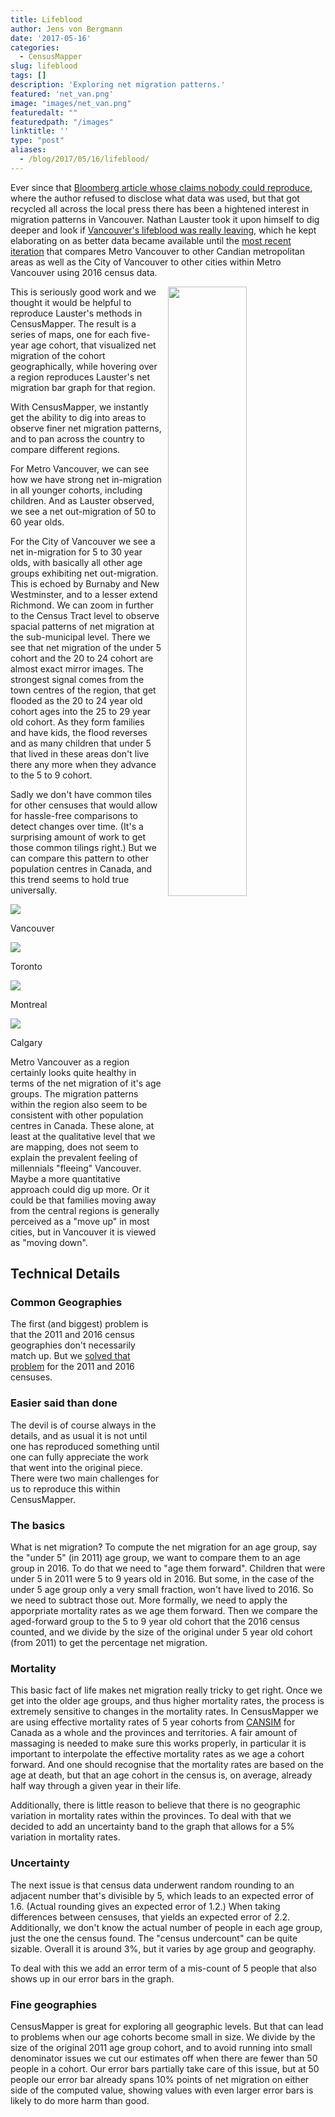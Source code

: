 ```yaml
---
title: Lifeblood
author: Jens von Bergmann
date: '2017-05-16'
categories:
  - CensusMapper
slug: lifeblood
tags: []
description: 'Exploring net migration patterns.'
featured: 'net_van.png'
image: "images/net_van.png"
featuredalt: ""
featuredpath: "/images"
linktitle: ''
type: "post"
aliases:
  - /blog/2017/05/16/lifeblood/
---
```




 
Ever since that [Bloomberg article whose claims nobody could reproduce](https://www.bloomberg.com/news/articles/2016-03-14/millennials-flee-vancouver-for-cities-with-more-affordable-homes),
where the author refused to disclose what data was used, but that
got recycled all across the local press there has been a hightened interest
in migration patterns in Vancouver. Nathan Lauster took it upon himself to
dig deeper and look if [Vancouver's lifeblood was really leaving](https://homefreesociology.wordpress.com/2016/02/12/is-the-lifeblood-of-vancouver-leaving/),
which he kept elaborating on as better data became available until the
[most recent iteration](https://homefreesociology.wordpress.com/2017/05/05/good-age-specific-net-migration-estimates-come-in-threes/)
that compares Metro Vancouver to other Candian metropolitan areas as well
as the City of Vancouver to other cities within Metro Vancouver using 2016 census data.

<a href="https://censusmapper.ca/maps/731"><img src="images/net_animated.gif" style="width:50%;float:right;margin-left:10px;"></a>
This is seriously good work and we thought it would be helpful to reproduce Lauster's methods
in CensusMapper. The result is a series of maps, one for each five-year age cohort, that
visualized net migration of the cohort geographically, while hovering over a
region reproduces Lauster's net migration bar graph for that region.

<!-- more -->
<link rel="stylesheet" href="/css/custom.css">

With CensusMapper, we instantly get the ability to dig into areas to observe
finer net migration patterns, and to pan across the country to compare different
regions.

For Metro Vancouver, we can see how we have strong net in-migration in all younger
cohorts, including children. And as Lauster observed, we see a net out-migration
of 50 to 60 year olds.

For the City of Vancouver we see a net in-migration for 5 to 30 year olds, with
basically all other age groups exhibiting net out-migration. This is echoed by
Burnaby and New Westminster, and to a lesser extend Richmond. We can zoom in
further to the Census Tract level to observe spacial patterns of net migration
at the sub-municipal level. There we see that net migration of the under 5 cohort
and the 20 to 24 cohort are almost exact mirror images. The strongest signal
comes from the town centres of the region, that get flooded as the 20 to 24 year
old cohort ages into the 25 to 29 year old cohort. As they form families and have kids,
the flood reverses and as many children that under 5 that lived in these areas don't
live there any more when they advance to the 5 to 9 cohort.

Sadly we don't have common tiles for other censuses that would allow for hassle-free
comparisons to detect changes over time. (It's a surprising amount of work
to get those common tilings right.) But we can compare this pattern to other
population centres in Canada, and this trend seems to hold true universally.

<div class="half-image"><img src="images/net_van.png" ><p>Vancouver</p></div>
<div class="half-image"><img src="images/net_tor.png" ><p>Toronto</p></div>
<div class="half-image"><img src="images/net_mon.png" ><p>Montreal</p></div>
<div class="half-image"><img src="images/net_cal.png" ><p>Calgary</p></div>

Metro Vancouver as a region certainly looks quite healthy in terms of the net migration of it's age groups.
The migration patterns within the region also seem to be consistent with other population centres in Canada.
These alone, at least at the qualitative level that we are mapping, does not seem to explain the
prevalent feeling of millennials "fleeing" Vancouver. Maybe a more quantitative approach could
dig up more. Or it could be that families moving away from the central regions is generally
perceived as a "move up" in most cities, but in Vancouver it is viewed as "moving down".


## Technical Details

### Common Geographies
The first (and biggest) problem is that the 2011 and 2016 census geographies
don't necessarily match up. But we [solved that problem](http://doodles.mountainmath.ca/blog/2017/03/22/comparing-censuses/)
for the 2011 and 2016 censuses.

### Easier said than done
The devil is of course always in the details, and as usual it is not until
one has reproduced something until one can fully appreciate the work that
went into the original piece. There were two main challenges for us to
reproduce this within CensusMapper.

### The basics
What is net migration? To compute the net migration for an age group,
say the "under 5" (in 2011) age group, we want to compare them to an age
group in 2016. To do that we need to "age them forward". Children that were
under 5 in 2011 were 5 to 9 years old in 2016. But some, in the case of
the under 5 age group only a very small fraction, won't have lived to 2016.
So we need to subtract those out. More formally, we need to apply the
apporpriate mortality rates as we age them forward. Then we compare
the aged-forward group to the 5 to 9 year old cohort that the 2016 census
counted, and we divide by the size of the original under 5 year old cohort
(from 2011) to get the percentage net migration.

### Mortality
This basic fact of life makes net migration really tricky to get right.
Once we get into the older age groups, and thus higher mortality rates,
the process is extremely sensitive to changes in the mortality rates. In
CensusMapper we are using effective mortality rates of 5 year cohorts from
[CANSIM](http://www5.statcan.gc.ca/cansim/a26?lang=eng&id=1020504) for
Canada as a whole and the provinces and territories. A fair amount of
massaging is needed to make sure this works properly, in particular it
is important to interpolate the effective mortality rates as we age a
cohort forward. And one should recognise that the mortality rates are
based on the age at death, but that an age cohort in the census is, on average,
already half way through a given year in their life.

Additionally, there is little reason to believe that there is no geographic
variation in mortality rates within the provinces. To deal with that we
decided to add an uncertainty band to the graph that allows for a 5%
variation in mortality rates.


### Uncertainty
The next issue is that census data underwent random rounding to an adjacent
number that's divisible by 5, which leads to an expected error of 1.6.
(Actual rounding gives an expected error of 1.2.)
When taking differences between censuses, that yields an expected error of 2.2.
Additionally, we don't know the actual number of people in each age group,
just the one the census found. The "census undercount" can be quite
sizable. Overall it is around 3%, but it varies by age group and geography.

To deal with this we add an error term of a mis-count of 5 people that
also shows up in our error bars in the graph.

### Fine geographies
CensusMapper is great for exploring all geographic levels. But that can
lead to problems when our age cohorts become small in size. We divide
by the size of the original 2011 age group cohort, and to avoid running
into small denominator issues we cut our estimates off when there are
fewer than 50 people in a cohort. Our error bars partially take care of
this issue, but at 50 people our error bar already spans 10% points of
net migration on either side of the computed value, showing values with
even larger error bars is likely to do more harm than good.


<script>
function resetImages(){
    $('img').each(function(img){
        imgsrc = $(img).attr('src');
        if (imgsrc.slice(imgsrc.length-4)=='.gif') {
            $(img).attr('src', '');
            $(img).attr('src', imgsrc);

        }
    });
    setTimeout(function(){
        resetImages();
    },35000);
}
setTimeout(function(){
    resetImages();
},35000);
</script>
